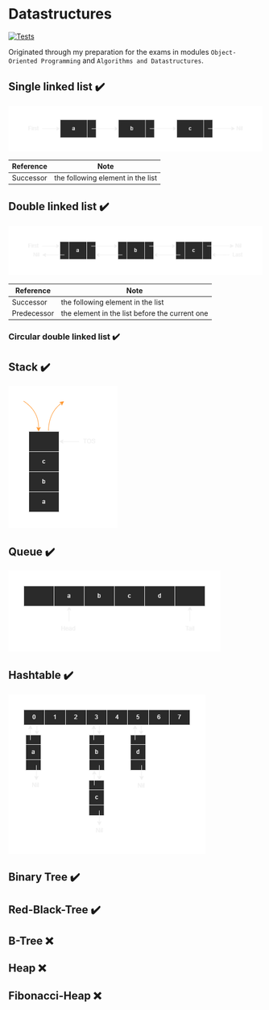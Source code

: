 # Datastructures

[![Tests](https://github.com/tim0-12432/data-structures/actions/workflows/dotnet.yml/badge.svg)](https://github.com/tim0-12432/data-structures/actions/workflows/dotnet.yml)

Originated through my preparation for the exams in modules `Object-Oriented Programming` and `Algorithms and Datastructures`. 

## Single linked list :heavy_check_mark:

![single linked list](./doc/images/single-linked-list.png)

|Reference|Note|
|---|---|
|Successor|the following element in the list|

## Double linked list :heavy_check_mark:

![double linked list](./doc/images/double-linked-list.png)

|Reference|Note|
|---|---|
|Successor|the following element in the list|
|Predecessor|the element in the list before the current one|

### Circular double linked list :heavy_check_mark:

## Stack :heavy_check_mark:

![stack](./doc/images/stack.png)

## Queue :heavy_check_mark:

![queue](./doc/images/queue.png)

## Hashtable :heavy_check_mark:

![hashtable](./doc/images/hashtable.png)

## Binary Tree :heavy_check_mark:

## Red-Black-Tree :heavy_check_mark:

## B-Tree :x:

## Heap :x:

## Fibonacci-Heap :x:
